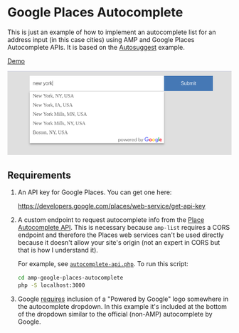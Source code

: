 # Google Places Autocomplete

This is just an example of how to implement an autocomplete list for an address input (in this
case cities) using AMP and Google Places Autocomplete APIs. It is based on the [Autosuggest](https://ampbyexample.com/advanced/autosuggest/) example.

[Demo](https://amp-google-places-autocomplete.herokuapp.com/autocomplete.html)

![Screenshot](screenshot.png)

Requirements
------------

1. An API key for Google Places. You can get one here:

   https://developers.google.com/places/web-service/get-api-key

2. A custom endpoint to request autocomplete info from the 
   [Place Autocomplete API](https://developers.google.com/places/web-service/autocomplete).
   This is necessary because `amp-list` requires a CORS endpoint and therefore the Places web
   services can't be used directly because it doesn't allow your site's origin (not an expert
   in CORS but that is how I understand it). 
   
   For example, see [`autocomplete-api.php`](autocomplete-api.php). To run this script:

   ```sh
   cd amp-google-places-autocomplete
   php -S localhost:3000
   ```

3. Google [requires](https://developers.google.com/places/web-service/policies#logo_requirements)
   inclusion of a "Powered by Google" logo somewhere in the autocomplete dropdown. In this example
   it's included at the bottom of the dropdown similar to the official (non-AMP) autocomplete
   by Google.
